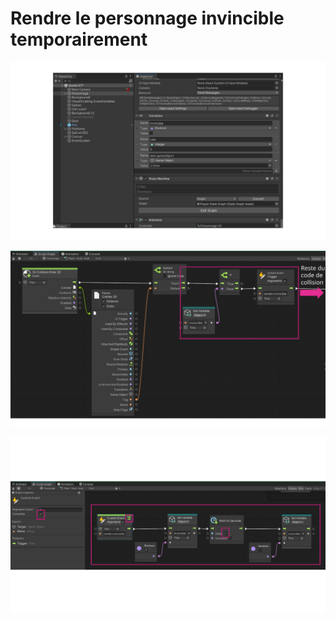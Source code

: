 # Rendre le personnage invincible temporairement

![Ajoutez une variable (de scène) de type Boolean pour indidiquer si le personnage est invincible](./Diapositive1.SVG)

![Modifiez votre code qui détecte lorsque le personnage rentre en collision avec un objet qui peut le blesser et ajouter une validation de son invincibilité](./Diapositive2.SVG)

![Ajoutez le code qui active l'invincibilité temporaire](./Diapositive3.SVG)